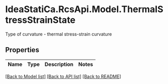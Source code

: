 # IdeaStatiCa.RcsApi.Model.ThermalStressStrainState
Type of curvature - thermal stress-strain curvature

## Properties

Name | Type | Description | Notes
------------ | ------------- | ------------- | -------------

[[Back to Model list]](../README.md#documentation-for-models) [[Back to API list]](../README.md#documentation-for-api-endpoints) [[Back to README]](../README.md)

